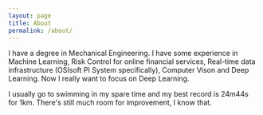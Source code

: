 ```yaml
---
layout: page
title: About
permalink: /about/
---
```


I have a degree in Mechanical Engineering. I have some experience in Machine Learning, Risk Control for online financial services, Real-time data infrastructure (OSIsoft PI System specifically), Computer  Vison and Deep Learning. Now I really want to focus on Deep Learning.

I usually go to swimming in my spare time and my best record is 24m44s for 1km. There's still much room for improvement, I know that.
